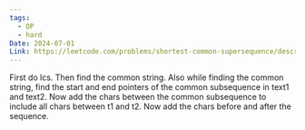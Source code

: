 ```yaml
---
tags:
  - DP
  - hard
Date: 2024-07-01
Link: https://leetcode.com/problems/shortest-common-supersequence/description/
---
```

First do lcs. Then find the common string. Also while finding the common string, find the start and end pointers of the common subsequence in text1 and text2. Now add the chars between the common subsequence to include all chars between t1 and t2. Now add the chars before and after the sequence.